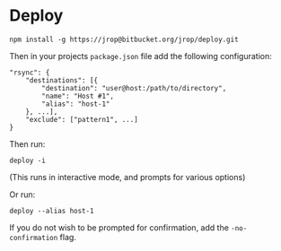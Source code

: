 Deploy
======

`npm install -g https://jrop@bitbucket.org/jrop/deploy.git`

Then in your projects `package.json` file add the following configuration:

```
"rsync": {
	"destinations": [{
		"destination": "user@host:/path/to/directory",
		"name": "Host #1",
		"alias": "host-1"
	}, ...],
	"exclude": ["pattern1", ...]
}
```

Then run:

```
deploy -i
```

(This runs in interactive mode, and prompts for various options)

Or run:

```
deploy --alias host-1
```

If you do not wish to be prompted for confirmation, add the `-no-confirmation` flag.
